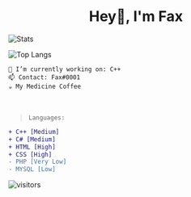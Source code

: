 <h1 align="center">Hey👋, I'm Fax</h1>

![Stats](https://github-readme-stats.vercel.app/api?username=MeFax&theme=github_dark&show_icons=true&hide_border=true)

![Top Langs](https://github-readme-stats.vercel.app/api/top-langs/?username=MeFax&theme=github_dark&hide_border=true)

``🔭 I’m currently working on: C++``<br>
``📫 Contact: Fax#0001``<br>
``☕ My Medicine Coffee``<br>
<br>
<br>

>``Languages:``
>>
```diff
+ C++ [Medium]
+ C# [Medium]
+ HTML [High]
+ CSS [High]
- PHP [Very Low]
- MYSQL [Low]
```
![visitors](https://visitor-badge.laobi.icu/badge?page_id=MeFax)
